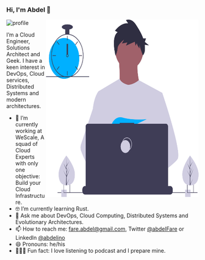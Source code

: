 ### Hi, I'm Abdel 👋

<img src="https://github-readme-stats.vercel.app/api?username=abdelino17&&show_icons=true&title_color=ffffff&icon_color=ffd974&text_color=ffffff&bg_color=091012" alt="profile">

<img align="right" src="https://github.com/abdelino17/abdelino17/blob/main/undraw_dev_productivity_umsq.svg" alt="Illustration of a productive dev" width=400px height=465px/>

I’m a Cloud Engineer, Solutions Architect and Geek. I have a keen interest in DevOps, Cloud services, Distributed Systems and modern architectures.

- 📱   I’m currently working at WeScale, A squad of Cloud Experts with only one objective: Build your Cloud Infrastructure.
- 🤓  I’m currently learning Rust.
- 💬  Ask me about DevOps, Cloud Computing, Distributed Systems and Evolutionary Architectures.
- 📫  How to reach me: fare.abdel@gmail.com, Twitter [@abdelFare](https://twitter.com/abdelFare) or LinkedIn [@abdelino](https://www.linkedin.com/in/abdelino)
- 😄  Pronouns: he/his
- 🚴🏽‍♀️  Fun fact: I love listening to podcast and I prepare mine.
